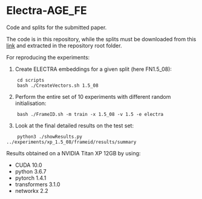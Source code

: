 # Electra-AGE_FE
Code and splits for the submitted paper.

The code is in this repository, while the splits must be downloaded from this [link](http://corpora.ficlit.unibo.it/UploadDIR/experiments.tar.gz) and extracted in the repository root folder.

For reproducing the experiments:
1) Create ELECTRA embeddings for a given split (here FN1.5\_08):
```
    cd scripts
    bash ./CreateVectors.sh 1.5_08
```
2) Perform the entire set of 10 experiments with different random initialisation:
```
    bash ./FrameID.sh -m train -x 1.5_08 -v 1.5 -e electra 
```
3) Look at the final detailed results on the test set:
```
    python3 ./showResults.py ../experiments/xp_1.5_08/frameid/results/summary
```

Results obtained on a NVIDIA Titan XP 12GB by using:
- CUDA 10.0
- python 3.6.7
- pytorch 1.4.1
- transformers 3.1.0
- networkx 2.2

